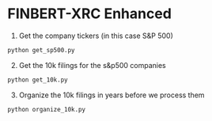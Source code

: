 # FINBERT-XRC Enhanced

1. Get the company tickers (in this case S&P 500)
```bash
python get_sp500.py
```
2. Get the 10k filings for the s&p500 companies
```bash
python get_10k.py
```
3. Organize the 10k filings in years before we process them
```bash
python organize_10k.py
```
